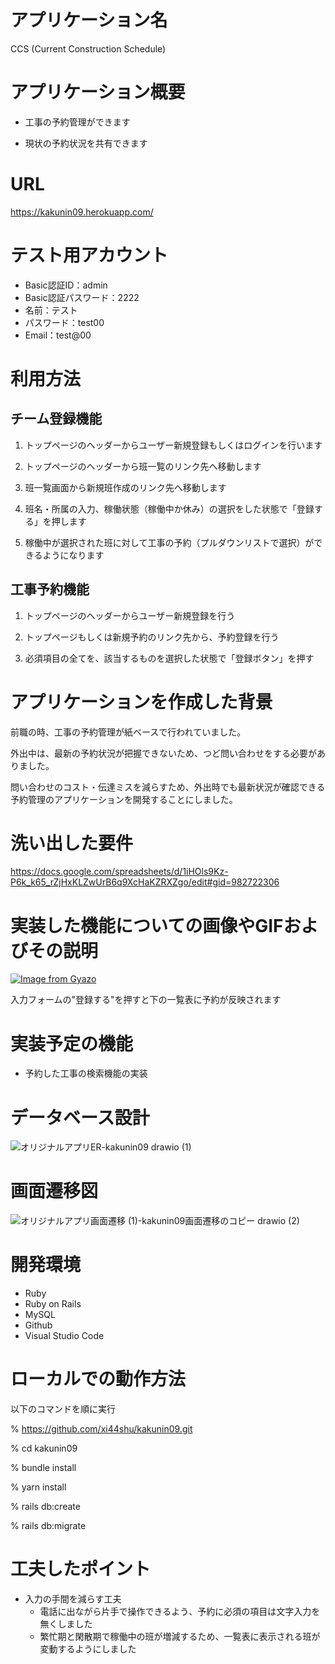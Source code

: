 # アプリケーション名
CCS (Current Construction Schedule)

# アプリケーション概要
- 工事の予約管理ができます

- 現状の予約状況を共有できます

# URL
https://kakunin09.herokuapp.com/

# テスト用アカウント
- Basic認証ID：admin
- Basic認証パスワード：2222
- 名前：テスト
- パスワード：test00
- Email：test@00

# 利用方法
## チーム登録機能
1. トップページのヘッダーからユーザー新規登録もしくはログインを行います

2. トップページのヘッダーから班一覧のリンク先へ移動します

3. 班一覧画面から新規班作成のリンク先へ移動します

4. 班名・所属の入力、稼働状態（稼働中か休み）の選択をした状態で「登録する」を押します

5. 稼働中が選択された班に対して工事の予約（プルダウンリストで選択）ができるようになります

## 工事予約機能
1. トップページのヘッダーからユーザー新規登録を行う

2. トップページもしくは新規予約のリンク先から、予約登録を行う

3. 必須項目の全てを、該当するものを選択した状態で「登録ボタン」を押す

# アプリケーションを作成した背景
前職の時、工事の予約管理が紙ベースで行われていました。

外出中は、最新の予約状況が把握できないため、つど問い合わせをする必要がありました。

問い合わせのコスト・伝達ミスを減らすため、外出時でも最新状況が確認できる予約管理のアプリケーションを開発することにしました。

# 洗い出した要件
https://docs.google.com/spreadsheets/d/1iHOls9Kz-P6k_k65_rZjHxKLZwUrB6q9XcHaKZRXZgo/edit#gid=982722306

# 実装した機能についての画像やGIFおよびその説明
[![Image from Gyazo](https://i.gyazo.com/0fc95339cf44b4a19331588fe4d47291.gif)](https://gyazo.com/0fc95339cf44b4a19331588fe4d47291)

入力フォームの"登録する"を押すと下の一覧表に予約が反映されます

# 実装予定の機能
- 予約した工事の検索機能の実装

# データベース設計
![オリジナルアプリER-kakunin09 drawio (1)](https://user-images.githubusercontent.com/110109166/192133954-58527187-7c36-4567-9750-0a7c02678fc0.png)

# 画面遷移図
![オリジナルアプリ画面遷移 (1)-kakunin09画面遷移のコピー drawio (2)](https://user-images.githubusercontent.com/110109166/192134864-f1bbd343-e3eb-4810-88ff-972ad1d38aec.png)

# 開発環境
- Ruby
- Ruby on Rails
- MySQL
- Github
- Visual Studio Code

# ローカルでの動作方法
以下のコマンドを順に実行

% https://github.com/xi44shu/kakunin09.git

% cd kakunin09

% bundle install

% yarn install

% rails db:create

% rails db:migrate

# 工夫したポイント
- 入力の手間を減らす工夫
  - 電話に出ながら片手で操作できるよう、予約に必須の項目は文字入力を無くしました
  - 繁忙期と閑散期で稼働中の班が増減するため、一覧表に表示される班が変動するようにしました

# 
